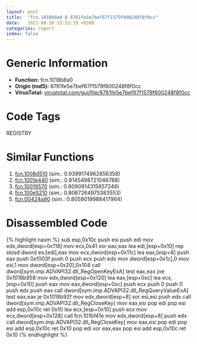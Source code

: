 ```yaml
---
layout: post
title:  "fcn.1018b8a0 @ 8761fe5e7bef67f1579f600248f8f0cc"
date:   2021-08-30 15:52:19 +0300
categories: report
index: false
---
```


# Generic Information
- **Function:** fcn.1018b8a0
- **Origin (md5):** 8761fe5e7bef67f1579f600248f8f0cc
- **VirusTotal:** [virustotal.com/gui/file/8761fe5e7bef67f1579f600248f8f0cc][virustotal_ref]

# Code Tags
<span class="tag" id="REGISTRY">REGISTRY</span>


# Similar Functions

1. [fcn.1008d510][similar_1_ref] (sim.: 0.9399174962856358)
2. [fcn.1001e440][similar_2_ref] (sim.: 0.8145498721046788)
3. [fcn.10019570][similar_3_ref] (sim.: 0.8090914315657246)
4. [fcn.100e5210][similar_4_ref] (sim.: 0.8067264975383553)
5. [fcn.00424a90][similar_5_ref] (sim.: 0.8059019988417964)


# Disassembled Code

{% highlight nasm %}
sub esp,0x10c
push esi
push edi
mov edx,dword[esp+0x118]
mov ecx,0x41
xor eax,eax
lea edi,[esp+0x10]
rep stosd dword es:[edi],eax
mov ecx,dword[esp+0x11c]
lea eax,[esp+8]
push eax
push 0xf003f
push 0
push ecx
push edx
mov dword[esp+0x1c],0
mov esi,1
mov dword[esp+0x20],0x104
call dword[sym.imp.ADVAPI32.dll_RegOpenKeyExA]
test eax,eax
jne 0x1018b958
mov edx,dword[esp+0x120]
lea eax,[esp+0xc]
lea ecx,[esp+0x10]
push eax
mov eax,dword[esp+0xc]
push ecx
push 0
push 0
push edx
push eax
call dword[sym.imp.ADVAPI32.dll_RegQueryValueExA]
test eax,eax
je 0x1018b92f
mov edx,dword[esp+8]
xor esi,esi
push edx
call dword[sym.imp.ADVAPI32.dll_RegCloseKey]
mov eax,esi
pop edi
pop esi
add esp,0x10c
ret 0x10
lea ecx,[esp+0x10]
push ecx
mov ecx,dword[esp+0x128]
call fcn.101bf41e
mov edx,dword[esp+8]
push edx
call dword[sym.imp.ADVAPI32.dll_RegCloseKey]
mov eax,esi
pop edi
pop esi
add esp,0x10c
ret 0x10
pop edi
xor eax,eax
pop esi
add esp,0x10c
ret 0x10
{% endhighlight %}


[similar_1_ref]: /report/fcn.1008d510@8761fe5e7bef67f1579f600248f8f0cc
[similar_2_ref]: /report/fcn.1001e440@a7a698c732cb880967bd1318dc083d69
[similar_3_ref]: /report/fcn.10019570@2585b133c2e70968905cce13b1fc2654
[similar_4_ref]: /report/fcn.100e5210@8761fe5e7bef67f1579f600248f8f0cc
[similar_5_ref]: /report/fcn.00424a90@1123b7aa5760238fe93045e585b8234c
[virustotal_ref]: https://www.virustotal.com/gui/file/8761fe5e7bef67f1579f600248f8f0cc